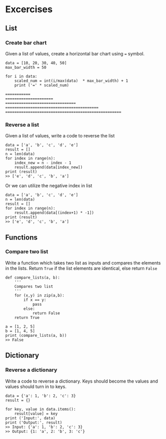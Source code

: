 #  Excercises

## List

### Create bar chart

Given a list of values, create a horizontal bar chart using `=` symbol.

```
data = [10, 20, 30, 40, 50]
max_bar_width = 50

for i in data:
    scaled_num = int(i/max(data)  * max_bar_width) + 1
    print ('=' * scaled_num)

===========
=====================
===============================
=========================================
===================================================
```
### Reverse a list
Given a list of values, write a code to reverse the list
```
data = ['a', 'b', 'c', 'd', 'e']
result = []
n = len(data)
for index in range(n):
    index_new = n - index - 1
    result.append(data[index_new])
print (result)
>> ['e', 'd', 'c', 'b', 'a']
```
Or we can utilize the negative index in list
```
data = ['a', 'b', 'c', 'd', 'e']
n = len(data)
result = []
for index in range(n):
    result.append(data[(index+1) * -1])
print (result)
>> ['e', 'd', 'c', 'b', 'a']
```



## Functions
### Compare two list
Write a function which takes two list as inputs and compares the elements in the lists. Return `True` if the list elements are identical, else return `False`
```
def compare_lists(a, b):
    '''
    Compares two list
    '''
    for (x,y) in zip(a,b):
        if x == y:
            pass
        else:
            return False
    return True

a = [1, 2, 5]
b = [1, 4, 5]
print (compare_lists(a, b))
>> False
```

## Dictionary
### Reverse a dictionary
Write a code to reverse a dictionary. Keys should become the values and values should turn in to keys.
```
data = {'a': 1, 'b': 2, 'c': 3}
result = {}

for key, value in data.items():
    result[value] = key
print ('Input:', data)
print ('Output:', result)
>> Input: {'a': 1, 'b': 2, 'c': 3}
>> Output: {1: 'a', 2: 'b', 3: 'c'}
```